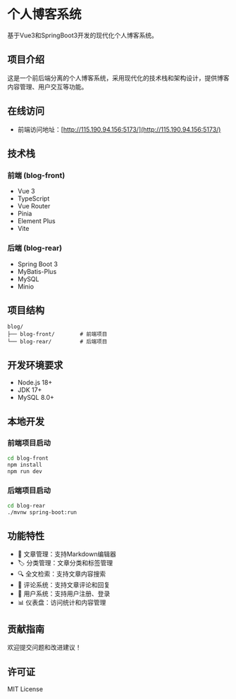 # 个人博客系统

基于Vue3和SpringBoot3开发的现代化个人博客系统。

## 项目介绍

这是一个前后端分离的个人博客系统，采用现代化的技术栈和架构设计，提供博客内容管理、用户交互等功能。

## 在线访问

- 前端访问地址：[http://115.190.94.156:5173/](http://115.190.94.156:5173/)

## 技术栈

### 前端 (blog-front)
- Vue 3
- TypeScript
- Vue Router
- Pinia
- Element Plus
- Vite

### 后端 (blog-rear)
- Spring Boot 3
- MyBatis-Plus
- MySQL
- Minio

## 项目结构

```
blog/
├── blog-front/        # 前端项目
└── blog-rear/         # 后端项目
```

## 开发环境要求
- Node.js 18+
- JDK 17+
- MySQL 8.0+


## 本地开发

### 前端项目启动
```bash
cd blog-front
npm install
npm run dev
```

### 后端项目启动
```bash
cd blog-rear
./mvnw spring-boot:run
```

## 功能特性

- 📝 文章管理：支持Markdown编辑器
- 🏷️ 分类管理：文章分类和标签管理
- 🔍 全文检索：支持文章内容搜索
- 💬 评论系统：支持文章评论和回复
- 👤 用户系统：支持用户注册、登录
- 📊 仪表盘：访问统计和内容管理

## 贡献指南

欢迎提交问题和改进建议！

## 许可证

MIT License
